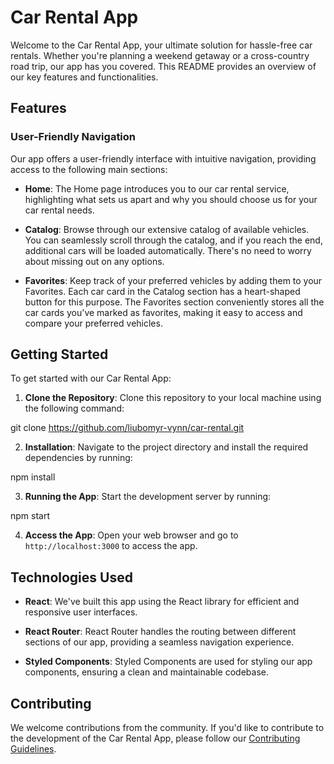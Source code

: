 # Car Rental App

Welcome to the Car Rental App, your ultimate solution for hassle-free car rentals. Whether you're planning a weekend getaway or a cross-country road trip, our app has you covered. This README provides an overview of our key features and functionalities.

## Features

### User-Friendly Navigation

Our app offers a user-friendly interface with intuitive navigation, providing access to the following main sections:

- **Home**: The Home page introduces you to our car rental service, highlighting what sets us apart and why you should choose us for your car rental needs.

- **Catalog**: Browse through our extensive catalog of available vehicles. You can seamlessly scroll through the catalog, and if you reach the end, additional cars will be loaded automatically. There's no need to worry about missing out on any options.

- **Favorites**: Keep track of your preferred vehicles by adding them to your Favorites. Each car card in the Catalog section has a heart-shaped button for this purpose. The Favorites section conveniently stores all the car cards you've marked as favorites, making it easy to access and compare your preferred vehicles.

## Getting Started

To get started with our Car Rental App:

1. **Clone the Repository**: Clone this repository to your local machine using the following command:
   
git clone https://github.com/liubomyr-vynn/car-rental.git

2. **Installation**: Navigate to the project directory and install the required dependencies by running:

npm install

3. **Running the App**: Start the development server by running:

npm start

4. **Access the App**: Open your web browser and go to `http://localhost:3000` to access the app.

## Technologies Used

- **React**: We've built this app using the React library for efficient and responsive user interfaces.

- **React Router**: React Router handles the routing between different sections of our app, providing a seamless navigation experience.

- **Styled Components**: Styled Components are used for styling our app components, ensuring a clean and maintainable codebase.

## Contributing

We welcome contributions from the community. If you'd like to contribute to the development of the Car Rental App, please follow our [Contributing Guidelines](CONTRIBUTING.md).
